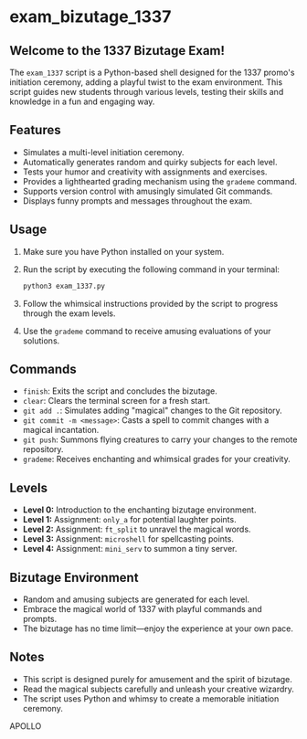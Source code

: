# exam_bizutage_1337

## Welcome to the 1337 Bizutage Exam!

The `exam_1337` script is a Python-based shell designed for the 1337 promo's initiation ceremony, adding a playful twist to the exam environment. This script guides new students through various levels, testing their skills and knowledge in a fun and engaging way.

## Features

- Simulates a multi-level initiation ceremony.
- Automatically generates random and quirky subjects for each level.
- Tests your humor and creativity with assignments and exercises.
- Provides a lighthearted grading mechanism using the `grademe` command.
- Supports version control with amusingly simulated Git commands.
- Displays funny prompts and messages throughout the exam.

## Usage

1. Make sure you have Python installed on your system.
2. Run the script by executing the following command in your terminal:

    ```bash
    python3 exam_1337.py
    ```

3. Follow the whimsical instructions provided by the script to progress through the exam levels.
4. Use the `grademe` command to receive amusing evaluations of your solutions.

## Commands

- `finish`: Exits the script and concludes the bizutage.
- `clear`: Clears the terminal screen for a fresh start.
- `git add .`: Simulates adding "magical" changes to the Git repository.
- `git commit -m <message>`: Casts a spell to commit changes with a magical incantation.
- `git push`: Summons flying creatures to carry your changes to the remote repository.
- `grademe`: Receives enchanting and whimsical grades for your creativity.

## Levels

- **Level 0:** Introduction to the enchanting bizutage environment.
- **Level 1:** Assignment: `only_a` for potential laughter points.
- **Level 2:** Assignment: `ft_split` to unravel the magical words.
- **Level 3:** Assignment: `microshell` for spellcasting points.
- **Level 4:** Assignment: `mini_serv` to summon a tiny server.

## Bizutage Environment

- Random and amusing subjects are generated for each level.
- Embrace the magical world of 1337 with playful commands and prompts.
- The bizutage has no time limit—enjoy the experience at your own pace.

## Notes

- This script is designed purely for amusement and the spirit of bizutage.
- Read the magical subjects carefully and unleash your creative wizardry.
- The script uses Python and whimsy to create a memorable initiation ceremony.

APOLLO

